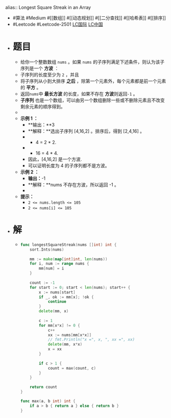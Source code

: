 alias:: Longest Square Streak in an Array

- #算法 #Medium #[[数组]] #[[动态规划]] #[[二分查找]] #[[哈希表]] #[[排序]]
- #Leetcode #Leetcode-2501 [LC国际](https://leetcode.com/problems/longest-square-streak-in-an-array/) [LC中国](https://leetcode.cn/problems/longest-square-streak-in-an-array/)
- # 题目
	- 给你一个整数数组 `nums` 。如果 `nums` 的子序列满足下述条件，则认为该子序列是一个 **方波** ：
	- 子序列的长度至少为 `2` ，并且
	- 将子序列从小到大排序 **之后** ，除第一个元素外，每个元素都是前一个元素的 **平方** 。
	- 返回`nums`中 **最长方波** 的长度，如果不存在 **方波**则返回`-1` 。
	- **子序列** 也是一个数组，可以由另一个数组删除一些或不删除元素且不改变剩余元素的顺序得到。
	-
	- **示例 1 ：**
		- **输出：**3
		- **解释：**选出子序列 [4,16,2] 。排序后，得到 [2,4,16] 。
		- - 4 = 2 \* 2.
		- - 16 = 4 \* 4.
		- 因此，[4,16,2] 是一个方波.
		- 可以证明长度为 4 的子序列都不是方波。
	- **示例 2 ：**
		- **输出：**-1
		- **解释：**nums 不存在方波，所以返回 -1 。
		-
	- **提示：**
		- `2 <= nums.length <= 105`
		- `2 <= nums[i] <= 105`
- # 解
	- ```go
	  func longestSquareStreak(nums []int) int {
	      sort.Ints(nums)
	      
	      mm := make(map[int]int, len(nums))
	      for i, num := range nums {
	          mm[num] = i
	      }
	      
	      count := -1
	      for start := 0; start < len(nums); start++ {
	          x := nums[start]
	          if _, ok := mm[x]; !ok {
	              continue
	          }
	          delete(mm, x)
	          
	          c := 1
	          for mm[x*x] != 0 {
	              c++
	              xx := nums[mm[x*x]]
	              // fmt.Println("x =", x, ", xx =", xx)
	              delete(mm, x*x)
	              x = xx
	          }
	          
	          if c > 1 {
	              count = max(count, c)
	          }
	      }
	      
	      return count
	  }
	  
	  func max(a, b int) int {
	      if a > b { return a } else { return b }
	  }
	  
	  
	  ```